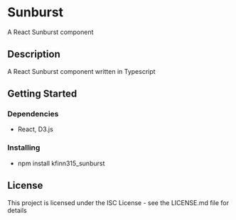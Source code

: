# Sunburst

A React Sunburst component

## Description

A React Sunburst component written in Typescript

## Getting Started

### Dependencies

* React, D3.js

### Installing

* npm install kfinn315_sunburst

## License

This project is licensed under the ISC License - see the LICENSE.md file for details
